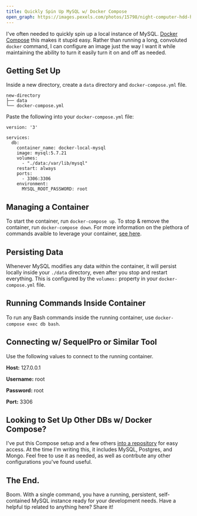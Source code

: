 ```yaml
---
title: Quickly Spin Up MySQL w/ Docker Compose
open_graph: https://images.pexels.com/photos/15798/night-computer-hdd-hard-drive.jpg?auto=compress&cs=tinysrgb&dpr=2&h=750&w=1260
---
```


I've often needed to quickly spin up a local instance of MySQL. [Docker Compose](https://docs.docker.com/compose/) this makes it stupid easy. Rather than running a long, convoluted `docker` command, I can configure an image just the way I want it while maintaining the ability to turn it easily turn it on and off as needed.

## Getting Set Up

Inside a new directory, create a `data` directory and `docker-compose.yml` file.

```
new-directory
├── data
└── docker-compose.yml
```

Paste the following into your `docker-compose.yml` file:

```
version: '3'

services: 
  db:
    container_name: docker-local-mysql
    image: mysql:5.7.21
    volumes:
      - "./data:/var/lib/mysql"
    restart: always
    ports:
      - 3306:3306
    environment:
      MYSQL_ROOT_PASSWORD: root

```

## Managing a Container

To start the container, run `docker-compose up`. To stop & remove the container, run `docker-compose down`. For more information on the plethora of commands avaible to leverage your container, [see here](https://docs.docker.com/compose/reference/).

## Persisting Data

Whenever MySQL modifies any data within the container, it will persist locally inside your `./data` directory, even after you stop and restart everything. This is configured by the `volumes:` property in your `docker-compose.yml` file.

## Running Commands Inside Container

To run any Bash commands inside the running container, use `docker-compose exec db bash`.

## Connecting w/ SequelPro or Similar Tool

Use the following values to connect to the running container.

**Host:** 127.0.0.1

**Username:** root

**Password:** root

**Port:** 3306

## Looking to Set Up Other DBs w/ Docker Compose?

I've put this Compose setup and a few others [into a repository](https://github.com/alexmacarthur/local-docker-db) for easy access. At the time I'm writing this, it includes MySQL, Postgres, and Mongo. Feel free to use it as needed, as well as contrbute any other configurations you've found useful.

## The End.

Boom. With a single command, you have a running, persistent, self-contained MySQL instance ready for your development needs. Have a helpful tip related to anything here? Share it!
